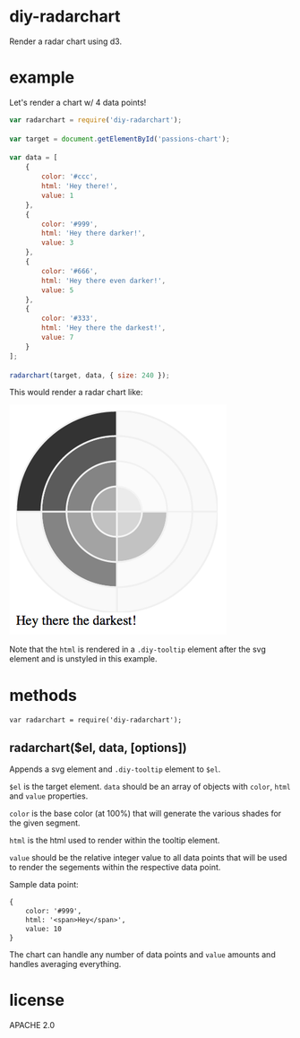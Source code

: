 # diy-radarchart

Render a radar chart using d3.

# example

Let's render a chart w/ 4 data points!

```js
var radarchart = require('diy-radarchart');

var target = document.getElementById('passions-chart');

var data = [
    {
        color: '#ccc',
        html: 'Hey there!',
        value: 1
    },
    {
        color: '#999',
        html: 'Hey there darker!',
        value: 3
    },
    {
        color: '#666',
        html: 'Hey there even darker!',
        value: 5
    },
    {
        color: '#333',
        html: 'Hey there the darkest!',
        value: 7
    }
];

radarchart(target, data, { size: 240 });
```

This would render a radar chart like:

![Radar Sample](docs/sample.png?raw=true)

Note that the `html` is rendered in a `.diy-tooltip` element
after the svg element and is unstyled in this example.

# methods

```
var radarchart = require('diy-radarchart');
```

## radarchart($el, data, [options])

Appends a svg element and `.diy-tooltip` element to `$el`.

`$el` is the target element. `data` should be an array of objects with `color`,
`html` and `value` properties.

`color` is the base color (at 100%) that will generate the various shades for the
given segment.

`html` is the html used to render within the tooltip element.

`value` should be the relative integer value to all data points that will be
used to render the segements within the respective data point.

Sample data point:

```
{
    color: '#999',
    html: '<span>Hey</span>',
    value: 10
}
```

The chart can handle any number of data points and `value` amounts
and handles averaging everything.

# license

APACHE 2.0
